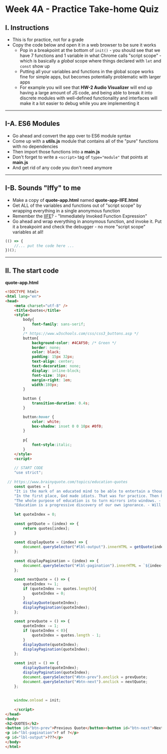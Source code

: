 # Week 4A - Practice Take-home Quiz


## I. Instructions
- This is for practice, not for a grade
- Copy the code below and open it in a web browser to be sure it works
  - Pop in a breakpoint at the bottom of `init()` - you should see that we have 7 functions and 1 variable in what Chrome calls "script scope" - which is basically a *global* scope where things declared with `let` and `const` show up
  - Putting all your variables and functions in the global scope works fine for simple apps, but becomes potentially problematic with larger apps
  - For example you will see that **HW-2 Audio Visualizer** will end up having a large amount of JS code, and being able to break it into discrete modules with well-defined functionality and interfaces will make it a lot easier to debug while you are implementing it

<hr>

## I-A. ES6 Modules
- Go ahead and convert the app over to ES6 module syntax
- Come up with a **utils.js** module that contains all of the "pure" functions with no dependencies
- Then import those functions into a **main.js**
- Don't forget to write a `<script>` tag of `type="module"` that points at **main.js**
- And get rid of any code you don't need anymore

<hr>

## I-B. Sounds "Iffy" to me
- Make a copy of **quote-app.html** named **quote-app-IIFE.html**
- Get ALL of the variables and functions out of "script scope" by wrapping everything in a single anonymous function
- Remember the [IIFE](https://developer.mozilla.org/en-US/docs/Glossary/IIFE)? - "Immediately Invoked Function Expression"
- Go ahead and wrap everything in anonymous function, and invoke it. Put it a breakpoint and check the debugger - no more "script scope" variables at all!

```js
(() => {
    //... put the code here ...
})();
```

---

## II. The start code

**quote-app.html**

```html
<!DOCTYPE html>
<html lang="en">
<head>
	<meta charset="utf-8" />
	<title>Quotes</title>
	<style>
		body{
			font-family: sans-serif;
		}
		/* https://www.w3schools.com/css/css3_buttons.asp */
		button{
			background-color: #4CAF50; /* Green */
			border: none;
			color: black;
			padding: 15px 32px;
			text-align: center;
			text-decoration: none;
			display: inline-block;
			font-size: 16px;
			margin-right: 1em;
			width:180px;
		}
		
		button {
			transition-duration: 0.4s;
		}

		button:hover {
			color: white;
			box-shadow: inset 0 0 10px #0f0;
		}
		
		p{
			font-style:italic;
		}
	</style>
	<script>
	
	// START CODE
	"use strict";
	
 // https://www.brainyquote.com/topics/education-quotes
	const quotes = [
	"It is the mark of an educated mind to be able to entertain a thought without accepting it. - Aristotle",
	"In the first place, God made idiots. That was for practice. Then he made school boards. - Mark Twain",
	"The whole purpose of education is to turn mirrors into windows. - Sydney J. Harris",
	"Education is a progressive discovery of our own ignorance. - Will Durant"];
	
	let quoteIndex = 0;
	
	const getQuote = (index) => {
		return quotes[index];
	}
	
	const displayQuote = (index) => {
		document.querySelector("#lbl-output").innerHTML = getQuote(index);
	};
	
	const displayPagination = (index) => {
		document.querySelector("#lbl-pagination").innerHTML = `${index+1} of ${quotes.length}`;
	};
	
	const nextQuote = () => {
		quoteIndex += 1;
		if (quoteIndex >= quotes.length){
			quoteIndex = 0;
		}
		displayQuote(quoteIndex);
		displayPagination(quoteIndex);
	};
	
	const prevQuote = () => {
		quoteIndex -= 1;
		if (quoteIndex < 0){
			quoteIndex = quotes.length - 1;
		}
		displayQuote(quoteIndex);
		displayPagination(quoteIndex);
	};
	
	const init = () => {
		displayQuote(quoteIndex);
		displayPagination(quoteIndex);
		document.querySelector("#btn-prev").onclick = prevQuote;
		document.querySelector("#btn-next").onclick = nextQuote;
	};
	
	
	window.onload = init;
	
	</script>
</head>
<body>
<h2>QUOTES</h2>
<button id="btn-prev">Previous Quote</button><button id="btn-next">Next Quote</button>
<p id="lbl-pagination">? of ?</p>
<p id="lbl-output">???</p>
</body>
</html>
```
